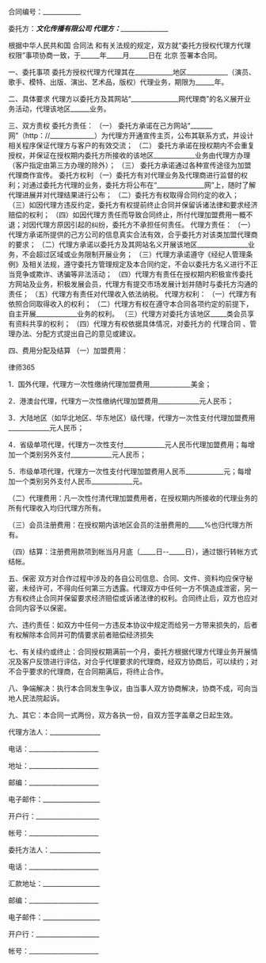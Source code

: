 
 
 

  合同编号：____________
 



委托方：_________文化传播有限公司
代理方：________________________


根据中华人民共和国
合同法
和有关法规的规定，双方就“委托方授权代理方代理权限”事项协商一致，于______年_____月______日在
北京
签署本合同。


一、委托事项
委托方授权代理方代理其在____________地区_____________（演员、歌手、模特、出版、演出、艺术品，版权）代理业务，期限为______年。


二、具体要求
代理方以委托方及其网站“_______________网代理商”的名义展开业务活动，代理该地区______业务。


三、双方责权
委托方责任：
（一） 委托方承诺在己方网站“_______网”（http：//______________）为代理方开通宣传主页，公布其联系方式，并设计相关程序保证代理方与客户的有效交流；
（二） 委托方承诺在授权期内不会重复授权，并保证在授权期内委托方所接收的该地区_____________业务由代理方办理（客户指定由第三方办理的除外）；
（三） 委托方承诺通过各种宣传途径为加盟代理商作宣传。
委托方权利
（一）委托方有对代理业务及代理商进行监督的权利；对通过委托方代理的业务，委托方将公布在“_______________网”上，随时了解代理进展并对代理结果进行公布；
（二）委托方有权取得合同约定的收入；
（三）如因代理方违反约定，委托方有权提前终止合同并保留诉诸法律和要求经济赔偿的权利；
（四）如因代理方责任而导致合同终止，所付代理加盟费用一概不退；对因代理方原因引起的纠纷，委托方不承担任何责任。
代理方责任：
（一）代理方承诺所提供的己方公司的信息真实合法有效，合乎委托方对该类加盟代理商的要求；
（二）代理方承诺以委托方及其网站名义开展该地区________________业务，不会超过区域或业务限制开展业务；
（三）代理方承诺遵守《经纪人管理条例》及相关法规，遵守委托方管理规定及本合同约定，不会以委托方名义进行不正当竞争或欺诈、诱骗等非法活动；
（四）代理方有责任在授权期内积极宣传委托方网站及业务，积极发展会员，代理方有提交市场发展计划并随时与委托方沟通的责任；
（五）代理方有责任对代理收入依法纳税。
代理方权利：
（一）代理方有依照合同取得收入的权利；
（二）代理方有权在遵守本合同各项约定的前提下，自主开展_____________业务的权利。
（三）代理方对委托方该地区_____类会员享有资料共享的权利；
（四）代理方有权依据具体情况，对委托方的
代理合同
、管理办法、分配方式提出自己的意见或建议。


四、费用分配及结算
（一）加盟费用：




 
律师365






1．国外代理，代理方一次性缴纳代理加盟费用_____________美金；

2．港澳台代理，代理方一次性缴纳代理加盟费用_____________元人民币；

3．大陆地区（如华北地区、华东地区）级代理，代理方一次性支付代理加盟费用_____________元人民币；

4．省级单项代理，代理方一次性支付_____________元人民币代理加盟费用；每增加一个类别另外支付_____________元人民币；

5．市级单项代理，代理方一次性支付代理加盟费用人民币____________元；每增加一个类别另外支付人民币_____________元。

（二）代理费用：凡一次性付清代理加盟费用者，在授权期内所接收的代理业务的所有代理收入均归代理方所有。

（三）会员注册费用：在授权期内该地区会员的注册费用的_____%也归代理方所有。

（四）结算：注册费用款项到帐当月月底（_____日--_____日），通过银行转帐方式结帐。




五、保密
双方对合作过程中涉及的各自公司信息、合同、文件、资料均应保守秘密，未经许可，不得向任何第三方透露。代理双方中任何一方不慎造成泄密，另一方有权终止合同并保留要求经济赔偿或诉诸法律的权利。合同终止后，双方也应对合同内容予以保密。


六、违约责任：如双方中任何一方违反本协议中规定而给另一方带来损失的，后者有权解除本合同并可酌情要求前者赔偿经济损失


七、有关续约或终止：合同授权期满前一个月，委托方根据代理方代理业务开展情况及客户反馈进行评估，对合乎代理要求的代理商，经双方协商后，可以续约；对不合乎要求的代理商，在合同期满后，将终止合作。


八、争端解决：执行本合同发生争议，由当事人双方协商解决，协商不成，可向当地人民法院起诉。


九、其它：本合同一式两份，双方各执一份，自双方签字盖章之日起生效。


 



 代理方法人：________________
 
电话：______________________
 
地址：______________________
 
邮编：______________________
 
电子邮件：__________________
 
开户行：____________________
 
帐号：______________________
 


 

  委托方法人：________________
  
电话：______________________
  
汇款地址：__________________
  
邮编：______________________
  
电子邮件：__________________
  
开户行：____________________
  
帐号：______________________
  

 
  

 
  
 
   
 
   
 
    


    
 

    


    


    
 
 
   
 
  
 
 



